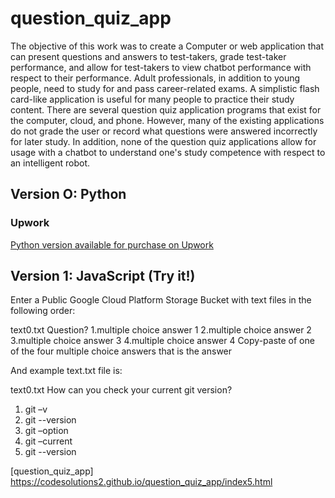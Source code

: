 # question_quiz_app

The objective of this work was to create a Computer or web application that can present questions and answers to test-takers, grade test-taker performance, and allow for test-takers to view chatbot performance with respect to their performance. Adult professionals, in addition to young people, need to study for and pass career-related exams. A simplistic flash card-like application is useful for many people to practice their study content. There are several question quiz application programs that exist for the computer, cloud, and phone. However, many of the existing applications do not grade the user or record what questions were answered incorrectly for later study. In addition, none of the question quiz applications allow for usage with a chatbot to understand one's study competence with respect to an intelligent robot.

## Version O: Python

### Upwork
[Python version available for purchase on Upwork](https://www.upwork.com/services/product/development-it-python-question-quiz-application-chatgpt-integration-1737089485247094784)


## Version 1: JavaScript (Try it!)

Enter a Public Google Cloud Platform Storage Bucket with text files in the following order:

text0.txt
Question?
1.multiple choice answer 1
2.multiple choice answer 2
3.multiple choice answer 3
4.multiple choice answer 4
Copy-paste of one of the four multiple choice answers that is the answer

And example text.txt file is:

text0.txt
How can you check your current git version? 
1. git –v
2. git --version
3. git –option
4. git –current
2. git --version


[question_quiz_app] https://codesolutions2.github.io/question_quiz_app/index5.html
